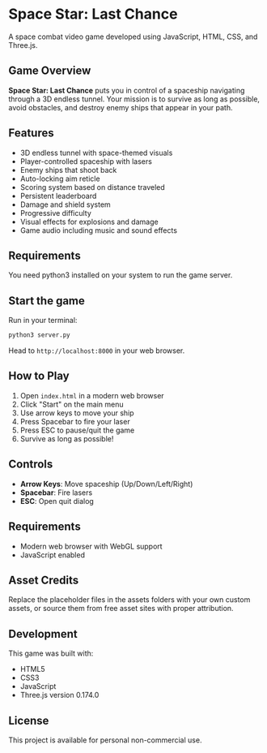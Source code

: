 # Space Star: Last Chance

A space combat video game developed using JavaScript, HTML, CSS, and Three.js.

## Game Overview

**Space Star: Last Chance** puts you in control of a spaceship navigating through a 3D endless tunnel. Your mission is to survive as long as possible, avoid obstacles, and destroy enemy ships that appear in your path.

## Features

- 3D endless tunnel with space-themed visuals
- Player-controlled spaceship with lasers
- Enemy ships that shoot back
- Auto-locking aim reticle
- Scoring system based on distance traveled
- Persistent leaderboard
- Damage and shield system
- Progressive difficulty
- Visual effects for explosions and damage
- Game audio including music and sound effects

## Requirements

You need python3 installed on your system to run the game server.

## Start the game

Run in your terminal:

```bash
python3 server.py
````

Head to `http://localhost:8000` in your web browser.

## How to Play

1. Open `index.html` in a modern web browser
2. Click "Start" on the main menu
3. Use arrow keys to move your ship
4. Press Spacebar to fire your laser
5. Press ESC to pause/quit the game
6. Survive as long as possible!

## Controls

- **Arrow Keys**: Move spaceship (Up/Down/Left/Right)
- **Spacebar**: Fire lasers
- **ESC**: Open quit dialog

## Requirements

- Modern web browser with WebGL support
- JavaScript enabled

## Asset Credits

Replace the placeholder files in the assets folders with your own custom assets, or source them from free asset sites with proper attribution.

## Development

This game was built with:
- HTML5
- CSS3
- JavaScript
- Three.js version 0.174.0

## License

This project is available for personal non-commercial use. 
